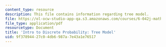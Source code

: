 ```yaml
---
content_type: resource
description: This file contains information regarding tree model.
file: https://ol-ocw-studio-app-qa.s3.amazonaws.com/courses/6-042j-mathematics-for-computer-science-spring-2015/9f37894427c04db6987a7e43a1e76517_MIT6_042JS15_tree_model.pdf
file_type: application/pdf
resourcetype: Document
title: 'Intro to Discrete Probability: Tree Model'
uid: 9f378944-27c0-4db6-987a-7e43a1e76517
---
```


